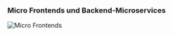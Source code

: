 ### Micro Frontends und Backend-Microservices

![Micro Frontends](images/../../images/verticals-headline.png)
